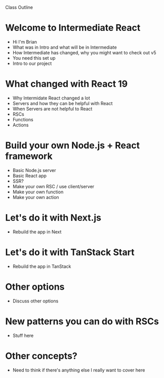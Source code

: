 Class Outline

# Welcome to Intermediate React

- Hi I'm Brian
- What was in Intro and what will be in Intermediate
- How Intermediate has changed, why you might want to check out v5
- You need this set up
- Intro to our project

# What changed with React 19

- Why Intermidate React changed a lot
- Servers and how they can be helpful with React
- When Servers are not helpful to React
- RSCs
- Functions
- Actions

# Build your own Node.js + React framework

- Basic Node.js server
- Basic React app
- SSR?
- Make your own RSC / use client/server
- Make your own function
- Make your own action

# Let's do it with Next.js

- Rebuild the app in Next

# Let's do it with TanStack Start

- Rebuild the app in TanStack

# Other options

- Discuss other options

# New patterns you can do with RSCs

- Stuff here

# Other concepts?

- Need to think if there's anything else I really want to cover here
